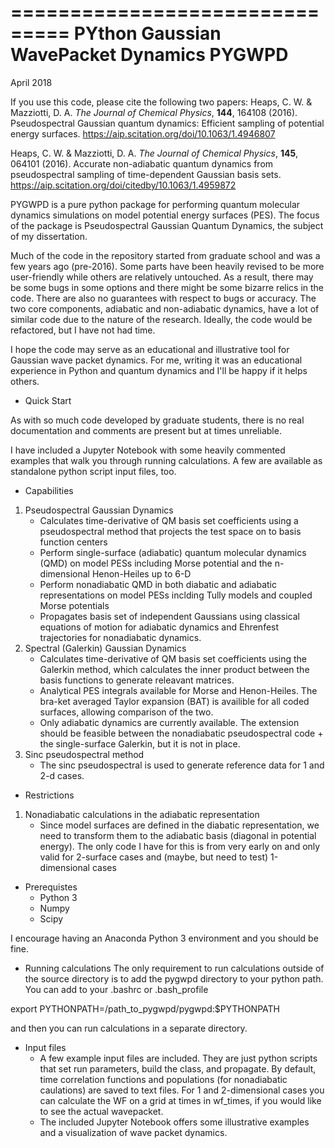 ===============================
PYthon Gaussian WavePacket Dynamics
PYGWPD
===============================

April 2018

If you use this code, please cite the following two papers:
Heaps, C. W. & Mazziotti, D. A. *The Journal of Chemical Physics*, **144**, 164108 (2016). Pseudospectral Gaussian quantum dynamics: Efficient sampling of potential energy surfaces. https://aip.scitation.org/doi/10.1063/1.4946807

Heaps, C. W. & Mazziotti, D. A. *The Journal of Chemical Physics*, **145**, 064101 (2016). Accurate non-adiabatic quantum dynamics from pseudospectral sampling of time-dependent Gaussian basis sets. https://aip.scitation.org/doi/citedby/10.1063/1.4959872

PYGWPD is a pure python package for performing quantum molecular dynamics simulations on model potential energy surfaces (PES). The focus of the package is Pseudospectral Gaussian Quantum Dynamics, the subject of my dissertation.  

Much of the code in the repository started from graduate school and was a few years ago (pre-2016). Some parts have been heavily revised to be more user-friendly while others are relatively untouched. As a result, there may be some bugs in some options and there might be some bizarre relics in the code.  There are also no guarantees with respect to bugs or accuracy. The two core components, adiabatic and non-adiabatic dynamics, have a lot of similar code due to the nature of the research.  Ideally, the code would be refactored, but I have not had time.

I hope the code may serve as an educational and illustrative tool for Gaussian wave packet dynamics. For me, writing it was an educational experience in Python and quantum dynamics and I'll be happy if it helps others.  

* Quick Start

As with so much code developed by graduate students, there is no real documentation and comments are present but at times unreliable.

I have included a Jupyter Notebook with some heavily commented examples that walk you through running calculations.  A few are available as standalone python script input files, too.


* Capabilities
1. Pseudospectral Gaussian Dynamics
    - Calculates time-derivative of QM basis set coefficients using a pseudospectral method that projects the test space on to basis function centers
    - Perform single-surface (adiabatic) quantum molecular dynamics (QMD) on model PESs including Morse potential and the n-dimensional Henon-Heiles up to 6-D
    - Perform nonadiabatic QMD in both diabatic and adiabatic representations on model PESs inclding Tully models and coupled Morse potentials 
    - Propagates basis set of independent Gaussians using classical equations of motion for adiabatic dynamics and Ehrenfest trajectories for nonadiabatic dynamics.
2. Spectral (Galerkin) Gaussian Dynamics
    - Calculates time-derivative of QM basis set coefficients using the Galerkin method, which calculates the inner product between the basis functions to generate releavant matrices.
    - Analytical PES integrals available for Morse and Henon-Heiles.  The bra-ket averaged Taylor expansion (BAT) is availible for all coded surfaces, allowing comparison of the two.
    - Only adiabatic dynamics are currently available.  The extension should be feasible between the nonadiabatic pseudospectral code + the single-surface Galerkin, but it is not in place.
3. Sinc pseudospectral method
    - The sinc pseudospectral is used to generate reference data for 1 and 2-d cases.

* Restrictions
1. Nonadiabatic calculations in the adiabatic representation
    - Since model surfaces are defined in the diabatic representation, we need to transform them to the adiabatic basis (diagonal in potential energy).  The only code I have for this is from very early on and only valid for 2-surface cases and (maybe, but need to test) 1-dimensional cases
    
* Prerequistes
    - Python 3
    - Numpy
    - Scipy

I encourage having an Anaconda Python 3 environment and you should be fine.  

* Running calculations
The only requirement to run calculations outside of the source directory is to add the pygwpd directory to your python path.  You can add to your .bashrc or .bash\_profile  

export PYTHONPATH=/path_to_pygwpd/pygwpd:$PYTHONPATH

and then you can run calculations in a separate directory.

* Input files
    - A few example input files are included.  They are just python scripts that set run parameters, build the class, and propagate.  By default, time correlation functions and populations (for nonadiabatic caulations) are saved to text files.  For 1 and 2-dimensional cases you can calculate the WF on a grid at times in wf\_times, if you would like to see the actual wavepacket.
    - The included Jupyter Notebook offers some illustrative examples and a visualization of wave packet dynamics.
